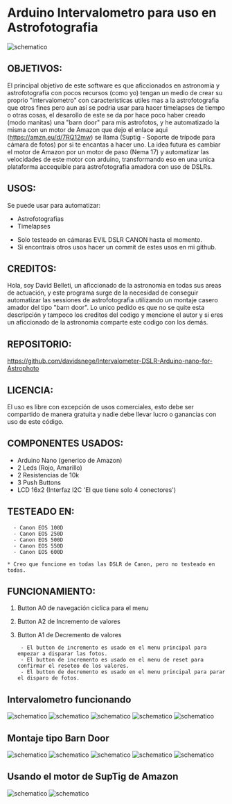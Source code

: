 # Arduino Intervalometro para uso en Astrofotografia

![schematico](https://github.com/davidsnege/Intervalometer-DSLR-Arduino-nano-for-Astrophoto/blob/main/images/Schema.png)

## OBJETIVOS:

  El principal objetivo de este software es que aficcionados en astronomia y astrofotografia con pocos recursos (como yo)
  tengan un medio de crear su proprio "intervalometro" con caracteristicas utiles mas a la astrofotografia que otros fines
  pero aun así se podria usar para hacer timelapses de tiempo o otras cosas, el desarollo de este se da por hace poco haber
  creado (modo manitas) una "barn door" para mis astrofotos, y he automatizado la misma con un motor de Amazon que dejo el
  enlace aqui (https://amzn.eu/d/7RQ12mw) se llama (Suptig - Soporte de trípode para cámara de fotos) por si te encantas
  a hacer uno. La idea futura es cambiar el motor de Amazon por un motor de paso (Nema 17) y automatizar las velocidades
  de este motor con arduino, transformando eso en una unica plataforma accequible para astrofotografia amadora con uso de
  DSLRs.

## USOS:

  Se puede usar para automatizar:

  - Astrofotografias
  - Timelapses

  * Solo testeado en cámaras EVIL DSLR CANON hasta el momento.
  * Si encontrais otros usos hacer un commit de estes usos en mi github.

## CREDITOS:

  Hola, soy David Belleti, un aficcionado de la astronomia en todas sus areas de actuación, y este programa surge de la 
  necesidad de conseguir automatizar las sessiones de astrofotografia utilizando un montaje casero amador del tipo
  "barn door". Lo unico pedido es que no se quite esta descripción y tampoco los creditos del codigo y mencione el 
  autor y si eres un aficcionado de la astronomia comparte este codigo con los demás.

## REPOSITORIO:

  https://github.com/davidsnege/Intervalometer-DSLR-Arduino-nano-for-Astrophoto

## LICENCIA:

  El uso es libre con excepción de usos comerciales, esto debe ser compartido de manera gratuita y nadie debe llevar
  lucro o ganancias con uso de este código.

## COMPONENTES USADOS:

  - Arduino Nano (generico de Amazon)
  - 2 Leds (Rojo, Amarillo)
  - 2 Resistencias de 10k
  - 3 Push Buttons
  - LCD 16x2 (Interfaz I2C 'El que tiene solo 4 conectores')

## TESTEADO EN:
    
      - Canon EOS 100D
      - Canon EOS 250D
      - Canon EOS 500D
      - Canon EOS 550D
      - Canon EOS 600D

    * Creo que funcione en todas las DSLR de Canon, pero no testeado en todas.

## FUNCIONAMIENTO:

1. Button A0 de navegación ciclica para el menu
1. Button A2 de Incremento de valores
1. Button A1 de Decremento de valores

        - El button de incremento es usado en el menu principal para empezar a disparar las fotos.
        - El button de incremento es usado en el menu de reset para confirmar el reseteo de los valores.
        - El button de decremento es usado en el menu principal para parar el disparo de fotos.

## Intervalometro funcionando

![schematico](https://github.com/davidsnege/Intervalometer-DSLR-Arduino-nano-for-Astrophoto/blob/main/images/IMG_20231015_211219.jpg)
![schematico](https://github.com/davidsnege/Intervalometer-DSLR-Arduino-nano-for-Astrophoto/blob/main/images/IMG_20231015_211234.jpg)
![schematico](https://github.com/davidsnege/Intervalometer-DSLR-Arduino-nano-for-Astrophoto/blob/main/images/IMG_20231015_211238.jpg)
![schematico](https://github.com/davidsnege/Intervalometer-DSLR-Arduino-nano-for-Astrophoto/blob/main/images/IMG_20231015_211246.jpg)
![schematico](https://github.com/davidsnege/Intervalometer-DSLR-Arduino-nano-for-Astrophoto/blob/main/images/IMG_20231015_211253.jpg)

## Montaje tipo Barn Door

![schematico](https://github.com/davidsnege/Intervalometer-DSLR-Arduino-nano-for-Astrophoto/blob/main/images/IMG_20231013_234032.jpg)
![schematico](https://github.com/davidsnege/Intervalometer-DSLR-Arduino-nano-for-Astrophoto/blob/main/images/IMG_20231013_234036.jpg)
![schematico](https://github.com/davidsnege/Intervalometer-DSLR-Arduino-nano-for-Astrophoto/blob/main/images/IMG_20231013_234040.jpg)
![schematico](https://github.com/davidsnege/Intervalometer-DSLR-Arduino-nano-for-Astrophoto/blob/main/images/IMG_20231013_234045.jpg)
![schematico](https://github.com/davidsnege/Intervalometer-DSLR-Arduino-nano-for-Astrophoto/blob/main/images/IMG_20231013_234050.jpg)

## Usando el motor de SupTig de Amazon

![schematico](https://github.com/davidsnege/Intervalometer-DSLR-Arduino-nano-for-Astrophoto/blob/main/images/WhatsApp%20Image%202023-10-19%20at%2014.44.10.jpeg)
![schematico](https://github.com/davidsnege/Intervalometer-DSLR-Arduino-nano-for-Astrophoto/blob/main/images/WhatsApp%20Image%202023-10-19%20at%2014.44.11.jpeg)
